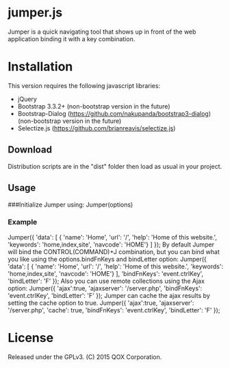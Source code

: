 # jumper.js
Jumper is a quick navigating tool that shows up in front of the web application binding it with a key combination.

# Installation
This version requires the following javascript libraries:
- jQuery
- Bootstrap 3.3.2+ (non-bootstrap version in the future)
- Bootstrap-Dialog (https://github.com/nakupanda/bootstrap3-dialog) (non-bootstrap version in the future)
- Selectize.js (https://github.com/brianreavis/selectize.js)

## Download
Distribution scripts are in the "dist" folder then load as usual in your project.

## Usage
###Initialize Jumper using:
Jumper(options)
### Example
Jumper({
  'data': [
    { 'name': 'Home', 'url': '/', 'help': 'Home of this website.', 'keywords': 'home,index,site', 'navcode': 'HOME'}
    ]
});
By default Jumper will bind the CONTROL(COMMAND)+J combination, but you can bind what you like using the options.bindFnKeys and bindLetter option:
Jumper({
  'data': [
    { 'name': 'Home', 'url': '/', 'help': 'Home of this website.', 'keywords': 'home,index,site', 'navcode': 'HOME'}
    ],
  'bindFnKeys': 'event.ctrlKey',
  'bindLetter': 'F'
});
Also you can use remote collections using the Ajax option:
Jumper({
  'ajax':true,
  'ajaxserver': '/server.php',
  'bindFnKeys': 'event.ctrlKey',
  'bindLetter': 'F'
});
Jumper can cache the ajax results by setting the cache option to true.
Jumper({
  'ajax':true,
  'ajaxserver': '/server.php',
  'cache': true,
  'bindFnKeys': 'event.ctrlKey',
  'bindLetter': 'F'
});
# License
Released under the GPLv3.
(C) 2015 QOX Corporation.
